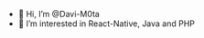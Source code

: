- 👋 Hi, I’m @Davi-M0ta
- 👀 I’m interested in React-Native, Java and PHP

<!---
Davi-M0ta/Davi-M0ta is a ✨ special ✨ repository because its `README.md` (this file) appears on your GitHub profile.
You can click the Preview link to take a look at your changes.
--->
